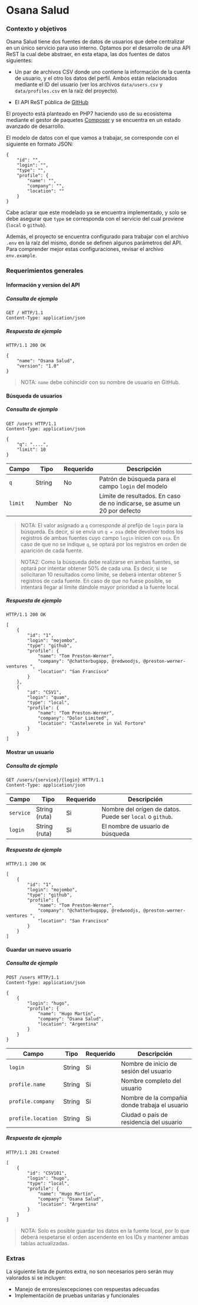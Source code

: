 # Osana Salud

### Contexto y objetivos

Osana Salud tiene dos fuentes de datos de usuarios que debe centralizar en un único servicio para uso interno. Optamos por el desarrollo de una API ReST la cual debe abstraer, en esta etapa, las dos fuentes de datos siguientes:

* Un par de archivos CSV donde uno contiene la información de la cuenta de usuario, y el otro los datos del perfil. Ambos están relacionados mediante el ID del usuario (ver los archivos `data/users.csv` y `data/profiles.csv` en la raíz del proyecto).

* El API ReST pública de [GitHub](https://docs.github.com/en/free-pro-team@latest/rest)

El proyecto está planteado en PHP7 haciendo uso de su ecosistema mediante el gestor de paquetes [Composer](https://getcomposer.org/) y se encuentra en un estado avanzado de desarrollo.

El modelo de datos con el que vamos a trabajar, se corresponde con el siguiente en formato JSON:

```
{
    "id": "",
    "login": "", 
    "type": "",
    "profile": {
        "name": "",
        "company": "",
        "location": "" 
    }
}
```

Cabe aclarar que este modelado ya se encuentra implementado, y solo se debe asegurar que `type` se corresponda con el servicio del cual proviene (`local` o `github`).

Además, el proyecto se encuentra configurado para trabajar con el archivo `.env` en la raíz del mismo, donde se definen algunos parámetros del API. Para comprender mejor estas configuraciones, revisar el archivo `env.example`.

### Requerimientos generales

#### Información y version del API
##### Consulta de ejemplo
```
GET / HTTP/1.1
Content-Type: application/json
```

##### Respuesta de ejemplo
```
HTTP/1.1 200 OK

{
    "name": "Osana Salud",
    "version": "1.0"
}
```

> NOTA: `name` debe cohincidir con su nombre de usuario en GitHub.

#### Búsqueda de usuarios

##### Consulta de ejemplo
```
GET /users HTTP/1.1
Content-Type: application/json

{
    "q": "....",
    "limit": 10
}
```

| Campo   | Tipo   | Requerido | Descripción                                                               |
| ------- | ------ | --------- | ------------------------------------------------------------------------- |
| `q`     | String | No        | Patrón de búsqueda para el campo `login` del modelo                       |
| `limit` | Number | No        | Límite de resultados. En caso de no indicarse, se asume un 20 por defecto |

> NOTA: El valor asignado a `q` corresponde al prefijo de `login` para la búsqueda. Es decir, si se envía un `q = osa` debe devolver todos los registros de ambas fuentes cuyo campo `login` inicien con `osa`. En caso de que no se indique `q`, se optará por los registros en orden de aparición de cada fuente.
 
> NOTA2: Como la búsqueda debe realizarse en ambas fuentes, se optará por intentar obtener 50% de cada una. Es decir, si se solicitaran 10 resultados como límite, se deberá intentar obtener 5 registros de cada fuente. En caso de que no fuese posible, se intentará llegar al límite dándole mayor prioridad a la fuente local.

##### Respuesta de ejemplo
```
HTTP/1.1 200 OK

[
    {
        "id": "1",
        "login": "mojombo", 
        "type": "github",
        "profile": {
            "name": "Tom Preston-Werner",
            "company": "@chatterbugapp, @redwoodjs, @preston-werner-ventures ",
            "location": "San Francisco" 
        }
    },
    {
        "id": "CSV1",
        "login": "quam", 
        "type": "local",
        "profile": {
            "name": "Tom Preston-Werner",
            "company": "Dolor Limited",
            "location": "Castelverete in Val Fortore" 
        }
    }
]
```

#### Mostrar un usuario

##### Consulta de ejemplo
```
GET /users/{service}/{login} HTTP/1.1
Content-Type: application/json
```

| Campo     | Tipo          | Requerido | Descripción                                               |
| --------- | ------------- | --------- | --------------------------------------------------------- |
| `service` | String (ruta) | Si        | Nombre del orígen de datos. Puede ser `local` o `github`. |
| `login`   | String (ruta) | Si        | El nombre de usuario de búsqueda                          |

##### Respuesta de ejemplo
```
HTTP/1.1 200 OK

[
    {
        "id": "1",
        "login": "mojombo", 
        "type": "github",
        "profile": {
            "name": "Tom Preston-Werner",
            "company": "@chatterbugapp, @redwoodjs, @preston-werner-ventures ",
            "location": "San Francisco" 
        }
    }
]
```

#### Guardar un nuevo usuario

##### Consulta de ejemplo
```
POST /users HTTP/1.1
Content-Type: application/json

{
    {
        "login": "hugo", 
        "profile": {
            "name": "Hugo Martín",
            "company": "Osana Salud",
            "location": "Argentina" 
        }
    }
}
```

| Campo              | Tipo   | Requerido | Descripción                                    |
| ------------------ | ------ | --------- | ---------------------------------------------- |
| `login`            | String | Si        | Nombre de inicio de sesión del usuario         |
| `profile.name`     | String | Si        | Nombre completo del usuario                    |
| `profile.company`  | String | Si        | Nombre de la compañia donde trabaja el usuario |
| `profile.location` | String | Si        | Ciudad o país de residencia del usuario        |

##### Respuesta de ejemplo
```
HTTP/1.1 201 Created

[
    {
        "id": "CSV101",
        "login": "hugo", 
        "type": "local",
        "profile": {
            "name": "Hugo Martín",
            "company": "Osana Salud",
            "location": "Argentina" 
        }
    }
]
```
> NOTA: Solo es posible guardar los datos en la fuente local, por lo que deberá respetarse el orden ascendente en los IDs y mantener ambas tablas actualizadas.

### Extras

La siguiente lista de puntos extra, no son necesarios pero serán muy valorados si se incluyen:

- Manejo de errores/excepciones con respuestas adecuadas
- Implementación de pruebas unitarias y funcionales
